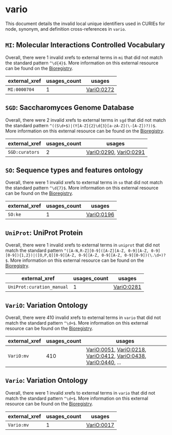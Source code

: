# vario

This document details the invalid local unique identifiers used in CURIEs
for node, synonym, and definition cross-references in `vario`.


## `MI`: Molecular Interactions Controlled Vocabulary

Overall, there were 1 invalid
xrefs to external terms in `mi` that did not match the standard
pattern `^\d{4}$`. More information on this
external resource can be found on the
[Bioregistry](https://bioregistry.io/mi).

| external_xref   |   usages_count | usages                                          |
|-----------------|----------------|-------------------------------------------------|
| `MI:0000704`    |              1 | [VariO:0272](https://bioregistry.io/VariO:0272) |

## `SGD`: Saccharomyces Genome Database

Overall, there were 2 invalid
xrefs to external terms in `sgd` that did not match the standard
pattern `^((S\d+$)|(Y[A-Z]{2}\d{3}[a-zA-Z](\-[A-Z])?))$`. More information on this
external resource can be found on the
[Bioregistry](https://bioregistry.io/sgd).

| external_xref   |   usages_count | usages                                                                                           |
|-----------------|----------------|--------------------------------------------------------------------------------------------------|
| `SGD:curators`  |              2 | [VariO:0290](https://bioregistry.io/VariO:0290), [VariO:0291](https://bioregistry.io/VariO:0291) |

## `SO`: Sequence types and features ontology

Overall, there were 1 invalid
xrefs to external terms in `so` that did not match the standard
pattern `^\d{7}$`. More information on this
external resource can be found on the
[Bioregistry](https://bioregistry.io/so).

| external_xref   |   usages_count | usages                                          |
|-----------------|----------------|-------------------------------------------------|
| `SO:ke`         |              1 | [VariO:0196](https://bioregistry.io/VariO:0196) |

## `UniProt`: UniProt Protein

Overall, there were 1 invalid
xrefs to external terms in `uniprot` that did not match the standard
pattern `^([A-N,R-Z][0-9]([A-Z][A-Z, 0-9][A-Z, 0-9][0-9]){1,2})|([O,P,Q][0-9][A-Z, 0-9][A-Z, 0-9][A-Z, 0-9][0-9])(\.\d+)?$`. More information on this
external resource can be found on the
[Bioregistry](https://bioregistry.io/uniprot).

| external_xref             |   usages_count | usages                                          |
|---------------------------|----------------|-------------------------------------------------|
| `UniProt:curation_manual` |              1 | [VariO:0281](https://bioregistry.io/VariO:0281) |

## `VariO`: Variation Ontology

Overall, there were 410 invalid
xrefs to external terms in `vario` that did not match the standard
pattern `^\d+$`. More information on this
external resource can be found on the
[Bioregistry](https://bioregistry.io/vario).

| external_xref   |   usages_count | usages                                                                                                                                                                                                                                                   |
|-----------------|----------------|----------------------------------------------------------------------------------------------------------------------------------------------------------------------------------------------------------------------------------------------------------|
| `VariO:mv`      |            410 | [VariO:0051](https://bioregistry.io/VariO:0051), [VariO:0218](https://bioregistry.io/VariO:0218), [VariO:0412](https://bioregistry.io/VariO:0412), [VariO:0438](https://bioregistry.io/VariO:0438), [VariO:0440](https://bioregistry.io/VariO:0440), ... |

## `Vario`: Variation Ontology

Overall, there were 1 invalid
xrefs to external terms in `vario` that did not match the standard
pattern `^\d+$`. More information on this
external resource can be found on the
[Bioregistry](https://bioregistry.io/vario).

| external_xref   |   usages_count | usages                                          |
|-----------------|----------------|-------------------------------------------------|
| `Vario:mv`      |              1 | [VariO:0017](https://bioregistry.io/VariO:0017) |

